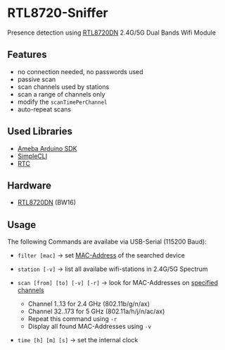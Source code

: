 # RTL8720-Sniffer
Presence detection using [RTL8720DN](https://www.amebaiot.com/en/amebad-bw16-arduino-getting-started) 2.4G/5G Dual Bands Wifi Module

## Features
* no connection needed, no passwords used
* passive scan
* scan channels used by stations
* scan a range of channels only
* modify the `scanTimePerChannel`
* auto-repeat scans

## Used Libraries
* [Ameba Arduino SDK](https://github.com/ambiot/ambd_arduino)
* [SimpleCLI](https://github.com/SpacehuhnTech/SimpleCLI)
* [RTC](https://github.com/ambiot/ambd_arduino/blob/94b2bae9114552276e61581620aa5e3645e4de36/Arduino_package/hardware/libraries/RTC/examples/RTC/RTC.ino)

## Hardware
* [RTL8720DN](https://www.amebaiot.com/en/amebad-bw16-arduino-getting-started) (BW16)

## Usage
The following Commands are availabe via USB-Serial (115200 Baud):
* `filter [mac]` -> set [MAC-Address](https://kb.wisc.edu/helpdesk/page.php?id=79258) of the searched device 

* `station [-v]` -> list all availabe wifi-stations in 2.4G/5G Spectrum

* `scan [from] [to] [-v] [-r]` -> look for MAC-Addresses on [specified channels](https://en.wikipedia.org/wiki/List_of_WLAN_channels)
  - Channel 1..13    for 2.4 GHz (802.11b/g/n/ax)
  - Channel 32..173  for 5 GHz (802.11a/h/j/n/ac/ax)
  - Repeat this command using `-r`
  - Display all found MAC-Addresses using `-v`
  
* `time [h] [m] [s]` -> set the internal clock


